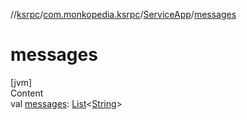 //[ksrpc](../../index.md)/[com.monkopedia.ksrpc](../index.md)/[ServiceApp](index.md)/[messages](messages.md)



# messages  
[jvm]  
Content  
val [messages](messages.md): [List](https://kotlinlang.org/api/latest/jvm/stdlib/kotlin.collections/-list/index.html)<[String](https://kotlinlang.org/api/latest/jvm/stdlib/kotlin/-string/index.html)>  



